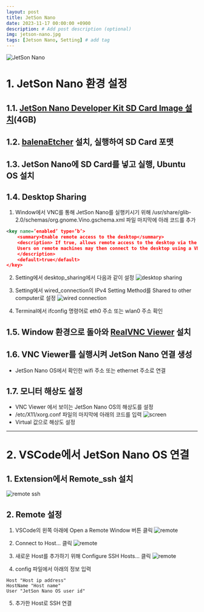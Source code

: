```yaml
---
layout: post
title: JetSon Nano
date: 2023-11-17 00:00:00 +0900
description: # Add post description (optional)
img: jetson-nano.jpg 
tags: [Jetson Nano, Setting] # add tag
---
```


![JetSon Nano]({{site.baseurl}}/assets/img/jetson/jetson_nano.jpg)

# 1. JetSon Nano 환경 설정

## 1.1. [JetSon Nano Developer Kit SD Card Image 설치](https://developer.nvidia.com/embedded/l4t/r32_release_v6.1/jeston_nano/jetson-nano-jp46-sd-card-image.zip)(4GB)

## 1.2. [balenaEtcher](https://etcher.balena.io/#download-etcher) 설치, 실행하여 SD Card 포맷

## 1.3. JetSon Nano에 SD Card를 넣고 실행, Ubuntu OS 설치

## 1.4. Desktop Sharing

1. Window에서 VNC를 통해 JetSon Nano를 실행키시기 위해                                              /usr/share/glib-2.0/schemas/org.gnome.Vino.gschema.xml 파일 마지막에 아래 코드를 추가

```xml
<key name=’enabled’ type=’b’> 
	<summary>Enable remote access to the desktop</summary> 
	<description> If true, allows remote access to the desktop via the RFB protocol. 
	Users on remote machines may then connect to the desktop using a VNC viewer. 
	</description> 
	<default>true</default> 
</key>
```

2. Setting에서 desktop_sharing에서 다음과 같이 설정
![desktop sharing]({{site.baseurl}}/assets/img/jetson/desktop_sharing.png)

3. Setting에서 wired_connection의 IPv4 Setting Method를 Shared to other computer로 설정
![wired connection]({{site.baseurl}}/assets/img/jetson/wired_connection.png)

4. Terminal에서 ifconfig 명령어로 eth0 주소 또는 wlan0 주소 확인 

## 1.5. Window 환경으로 돌아와 [RealVNC Viewer](https://www.realvnc.com/en/connect/download/viewer/) 설치

## 1.6. VNC Viewer를 실행시켜 JetSon Nano 연결 생성

- JetSon Nano OS에서 확인한 wifi 주소 또는 ethernet 주소로 연결

## 1.7. 모니터 해상도 설정

- VNC Viewer 에서 보이는 JetSon Nano OS의 해상도를 설정
- /etc/X11/xorg.conf 파일의 마지막에 아래의 코드를 입력
![screen]({{site.baseurl}}/assets/img/jetson/screen.png)
- Virtual 값으로 해상도 설정

---

# 2. VSCode에서 JetSon Nano OS 연결

## 1. Extension에서 Remote_ssh 설치

![remote ssh]({{site.baseurl}}/assets/img/jetson/remote_ssh.png)

## 2. Remote 설정

1. VSCode의 왼쪽 아래에 Open a Remote Window 버튼 클릭
![remote]({{site.baseurl}}/assets/img/jetson/remote.png)

2. Connect to Host... 클릭
![remote]({{site.baseurl}}/assets/img/jetson/remote2.png)

3. 새로운 Host를 추가하기 위해 Configure SSH Hosts... 클릭
![remote]({{site.baseurl}}/assets/img/jetson/remote3.png)

4. config 파일에서 아래의 정보 입력
```
Host "Host ip address"
HostName "Host name"
User "JetSon Nano OS user id"
```

5. 추가한 Host로 SSH 연결